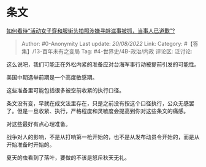 # 条文
[如何看待“活动女子穿和服街头拍照涉嫌寻衅滋事被抓，当事人已道歉”?](https://www.zhihu.com/question/548548839/answer/2632788537)

> Author: #0-Anonymity
> Last update: *20/08/2022*
> Link:
> Category: #【答集】/13-百年未有之变局
> Tag: #4-世界史/4B-政治/内政
> 评论区:
> 泛讨论:

这么说吧，我们可能正在外松内紧的准备应对台海军事行动被提前引发的可能性。

美国中期选举前期是一个高度敏感期。

这些准备里可能包括很多被空前收紧的执行口径。

条文没有变，早就在成文法里存在，只是之前没有按这个口径执行，公众无感罢了。但是一旦收紧、执行，严格程度和灵敏度会提高到你对这些条文的痛感。

对这些最好有点心理准备。

战争对人的影响，不是从打响第一枪开始的，也不是从发布动员令开始的，而是从开始准备时开始的。

夏天的虫看到了落叶，要做的不该是怒斥秋天无礼。
